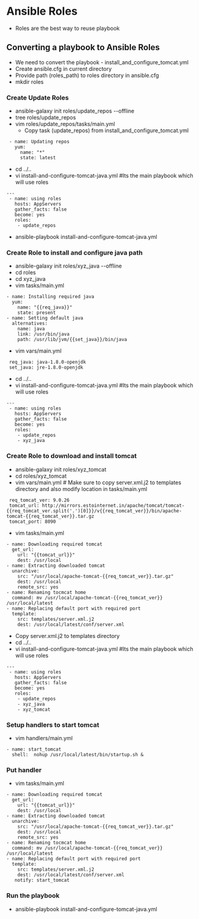 # Ansible Roles
 - Roles are the best way to reuse playbook


## Converting a playbook to Ansible Roles
 - We need to convert the playbook - install_and_configure_tomcat.yml
 - Create ansible.cfg in current directory
 - Provide path (roles_path) to roles directory in ansible.cfg
 - mkdir roles

### Create Update Roles
 - ansible-galaxy init roles/update_repos --offline
 - tree roles/update_repos
 - vim roles/update_repos/tasks/main.yml
   - Copy task (update_repos) from install_and_configure_tomcat.yml
```
 - name: Updating repos
   yum:
     name: "*"
     state: latest
```
 - cd ../..
 - vi install-and-configure-tomcat-java.yml    #Its the main playbook which will use roles
```
---
 - name: using roles
   hosts: AppServers
   gather_facts: false
   become: yes
   roles:
    - update_repos
```
 - ansible-playbook install-and-configure-tomcat-java.yml

### Create Role to install and configure java path
 - ansible-galaxy init roles/xyz_java --offline
 - cd roles
 - cd xyz_java
 - vim tasks/main.yml
```
- name: Installing required java
  yum:
    name: "{{req_java}}"
    state: present
- name: Setting default java
  alternatives:
    name: java
    link: /usr/bin/java
    path: /usr/lib/jvm/{{set_java}}/bin/java
```
 - vim vars/main.yml
```
 req_java: java-1.8.0-openjdk
 set_java: jre-1.8.0-openjdk
```
 - cd ../..
 - vi install-and-configure-tomcat-java.yml    #Its the main playbook which will use roles
```
---
 - name: using roles
   hosts: AppServers
   gather_facts: false
   become: yes
   roles:
    - update_repos
    - xyz_java
```

### Create Role to download and install tomcat
 - ansible-galaxy init roles/xyz_tomcat
 - cd roles/xyz_tomcat
 - vim vars/main.yml    # Make sure to copy server.xml.j2 to templates directory and also modify location in tasks/main.yml
```
 req_tomcat_ver: 9.0.26
 tomcat_url: http://mirrors.estointernet.in/apache/tomcat/tomcat-{{req_tomcat_ver.split('.')[0]}}/v{{req_tomcat_ver}}/bin/apache-tomcat-{{req_tomcat_ver}}.tar.gz
 tomcat_port: 8090
```
 - vim tasks/main.yml
```
- name: Downloading required tomcat
  get_url:
    url: "{{tomcat_url}}"
    dest: /usr/local
- name: Extracting downloaded tomcat
  unarchive:
    src: "/usr/local/apache-tomcat-{{req_tomcat_ver}}.tar.gz"
    dest: /usr/local
    remote_src: yes
- name: Renaming tocmcat home
  command: mv /usr/local/apache-tomcat-{{req_tomcat_ver}} /usr/local/latest
- name: Replacing default port with required port
  template:
    src: templates/server.xml.j2
    dest: /usr/local/latest/conf/server.xml
```
 - Copy server.xml.j2 to templates directory
 - cd ../..
 - vi install-and-configure-tomcat-java.yml    #Its the main playbook which will use roles
```
---
 - name: using roles
   hosts: AppServers
   gather_facts: false
   become: yes
   roles:
    - update_repos
    - xyz_java
    - xyz_tomcat
```

### Setup handlers to start tomcat
 - vim handlers/main.yml
```
- name: start_tomcat
  shell:  nohup /usr/local/latest/bin/startup.sh &
```
### Put handler
- vim tasks/main.yml
```
- name: Downloading required tomcat
  get_url:
    url: "{{tomcat_url}}"
    dest: /usr/local
- name: Extracting downloaded tomcat
  unarchive:
    src: "/usr/local/apache-tomcat-{{req_tomcat_ver}}.tar.gz"
    dest: /usr/local
    remote_src: yes
- name: Renaming tocmcat home
  command: mv /usr/local/apache-tomcat-{{req_tomcat_ver}} /usr/local/latest
- name: Replacing default port with required port
  template:
    src: templates/server.xml.j2
    dest: /usr/local/latest/conf/server.xml
   notify: start_tomcat
```

### Run the playbook
 - ansible-playbook install-and-configure-tomcat-java.yml